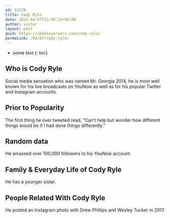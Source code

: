 ```yaml
---
id: 13120
title: Cody Ryle
date: 2021-04-07T12:49:15+00:00
author: victor
layout: post
guid: https://ukdataservers.com/cody-ryle/
permalink: /04/07/cody-ryle/
---
```


* some text
{: toc}


## Who is Cody Ryle



Social media sensation who was named Mr. Georgia 2014, he is most well known for his live broadcasts on YouNow as well as for his popular Twitter and Instagram accounts.

                
                
                
## Prior to Popularity



The first thing he ever tweeted read, &#8220;Can&#8217;t help but wonder how different things would be if I had done things differently.&#8221;

                
                
                
## Random data



He amassed over 100,000 followers to his YouNow account. 

                
                
                
## Family & Everyday Life of Cody Ryle



He has a younger sister.

                
                
                
## People Related With Cody Ryle



He posted an Instagram photo with Drew Phillips and Wesley Tucker in 2017.

                
              
            
          
          
          